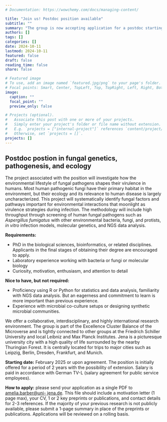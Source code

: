```yaml
---
# Documentation: https://wowchemy.com/docs/managing-content/

title: "Join us! Postdoc position available"
subtitle: ""
summary: "The group is now accepting application for a postdoc starting in early 2025 (or upon agreement)."
authors: []
tags: []
categories: []
date: 2024-10-11
lastmod: 2024-10-11
featured: false
draft: false
reading_time: false
share: false

# Featured image
# To use, add an image named `featured.jpg/png` to your page's folder.
# Focal points: Smart, Center, TopLeft, Top, TopRight, Left, Right, BottomLeft, Bottom, BottomRight.
image:
  caption: ""
  focal_point: ""
  preview_only: false

# Projects (optional).
#   Associate this post with one or more of your projects.
#   Simply enter your project's folder or file name without extension.
#   E.g. `projects = ["internal-project"]` references `content/project/deep-learning/index.md`.
#   Otherwise, set `projects = []`.
projects: []
---
```


## Postdoc postion in fungal genetics, pathogenesis, and ecology

The project associated with the position will investigate how the environmental lifestyle of fungal pathogens shapes
their virulence in humans. Most human pathogenic fungi have their primary habitat in
the environment, but their ecology and its relevance to human disease is largely
uncharacterized. This project will systematically identify fungal factors and pathways
important for environmental interactions that moonlight as virulence strategies during
infection. The methodology will include high throughput through screening of
human fungal pathogens such as *Aspergillus fumigatus* with other environmental
bacteria, fungi, and protists, *in vitro* infection models, molecular genetics, and NGS data analysis.

**Requirements:**
* PhD in the biological sciences, bioinformatics, or related disciplines. Applicants in
the final stages of obtaining their degree are encouraged to apply.
* Laboratory experience working with bacteria or fungi or molecular biology
* Curiosity, motivation, enthusiasm, and attention to detail

**Nice to have, but not required:**
* Proficiency using R or Python for statistics and data analysis, familiarity with NGS data analysis. But an eagerness and commitment to learn is more important than previous experience.
* Experience with microbial co-culture setups or designing synthetic microbial
communities.

We offer a collaborative, interdisciplinary, and highly international research
environment. The group is part of the Excellence Cluster Balance of the Microverse and
is tightly connected to other groups at the Friedrich Schiller University and local Leibniz
and Max Planck Institutes. Jena is a picturesque university city with a high quality of life
surrounded by the nearby Thuringian Forest. It is centrally located for trips to major
cities such as Leipzig, Berlin, Dresden, Frankfurt, and Munich.

**Starting date:** February 2025 or upon agreement. The position is initially offered for a
period of 2 years with the possibility of extension. Salary is paid in accordance with
German TV-L (salary agreement for public service employees).

**How to apply:** please send your application as a single PDF to [amelia.barber@uni-
jena.de](mailto:amelia.barber@uni-jena.de). This file should include a motivation letter (1 page max), your CV, 1 or 2 key
preprints or publications, and contact details for 2-3 references. If the majority
of your previous research is not publicly available, please submit a 1-page summary in place of the preprints or publications. Applications will be reviewed on a rolling basis.


